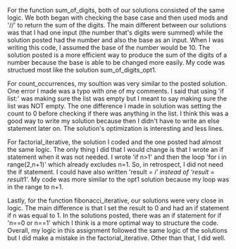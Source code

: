 For the function sum_of_digits, both of our solutions consisted of the same logic. We both began with checking the base case and then used mods and '//' to return the sum of the digits. The main different between our solutions was that I had one input (the number that's digits were summed) while the solution posted had the number and also the base as an input. When I was writing this code, I assumed the base of the number would be 10. The solution posted is a more efficient way to produce the sum of the digits of a number because the base is able to be changed more easily. My code was structued most like the solution sum_of_digits_opt1.

For count_occurrences, my soultion was very similar to the posted solution. One error I made was a typo with one of my comments. I said that using 'if list:' was making sure the list was empty but I meant to say making sure the list was NOT empty. The one difference I made in solution was setting the count to 0 before checking if there was anything in the list. I think this was a good way to write my solution because then I didn't have to write an else statement later on. The solution's optimization is interesting and less lines. 

For factorial_iterative, the solution I coded and the one posted had almost the same logic. The only thing I did that I would change is that I wrote an if statement when it was not needed. I wrote 'if n>1' and then the loop 'for i in range(2,n+1)' which already excludes n=1. So, in retrospect, I did not need the if statement. I could have also written 'result *= i' instead of 'result = result*1'. My code was more similar to the opt1 solution because my loop was in the range to n+1.

Lastly, for the function fibonacci_iterative, our solutions were very close in logic. The main difference is that I set the result to 0 and had an if statement if n was equal to 1. In the solutions posted, there was an if statement for if 'n==0 or n==1' which I think is a more optimal way to structure the code. Overall, my logic in this assignment followed the same logic of the solutions but I did make a mistake in the factorial_iterative. Other than that, I did well.

